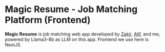 # Magic Resume - Job Matching Platform (Frontend)

**Magic Resume** is job matching web app developed by [Zakir](https://github.com/zakirkun), [Alif](https://github.com/NnA301023), and me, powered by Llama3-8b as LLM on this app. Frontend we use here is NextJS.
